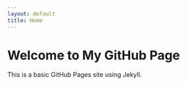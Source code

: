 ```yaml
---
layout: default
title: Home
---
```


# Welcome to My GitHub Page

This is a basic GitHub Pages site using Jekyll.